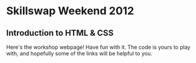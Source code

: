 # Skillswap Weekend 2012
## Introduction to HTML & CSS

Here's the workshop webpage! Have fun with it. The code is yours to play with, and hopefully some of the links will be helpful to you.